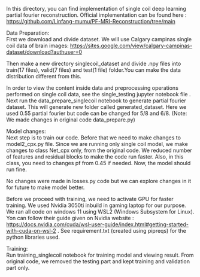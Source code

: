 In this directory, you can find implementation of single coil deep learning partial fourier reconstruction.
Official implementation can be found here : https://github.com/Linfang-mumu/PF-MRI-Reconstruction/tree/main

Data Preparation: \
First we download and divide dataset. We will use Calgary campinas single coil data of brain images:
https://sites.google.com/view/calgary-campinas-dataset/download?authuser=0

Then make a new directory singlecoil_dataset and divide .npy files into train(17 files), valid(7 files) and test(1 file) folder.You can make the data distribution different from this.
 
In order to view the content inside data and preprocessing operations performed on single coil data, see the single_testing jupyter notebook file . Next run the data_prepare_singlecoil notebook to generate partial fourier dataset. This will generate new folder called generated_dataset. Here we used 0.55 partial fourier but code can be changed for 5/8 and 6/8. (Note: We made changes in original code data_prepare.py)

Model changes: \
Next step is to train our code. Before that we need to make changes to model2_cpx.py file. Since we are running only single coil model, we make changes to class Net_cpx only, from the original code. We reduced number of features and residual blocks to make the code run faster. Also, in this class, you need to changes pf from 0.45 if needed. Now, the model should run fine. 

No changes were made in losses.py code but we can explore changes in it for future to make model better.

Before we proceed with training, we need to activate GPU for faster training. We used Nvidia 3050ti inbuild in gaming laptop for our purpose. We ran all code on windows 11 using WSL2 (Windows Subsystem for Linux). Yon can follow their guide given on Nvidia website : https://docs.nvidia.com/cuda/wsl-user-guide/index.html#getting-started-with-cuda-on-wsl-2 . See requirement.txt (created using pipreqs) for the python libraries used. 

Training: \
Run training_singlecoil notebook for training model and viewing result. From original code, we removed the testing part and kept training and validation part only. 






